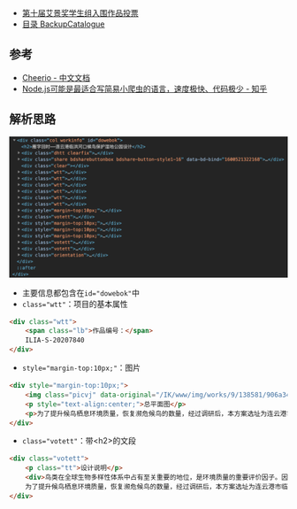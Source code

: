 - [第十届艾景奖学生组入围作品投票](https://www.idea-king.org/mobile/tpxs.php?from=timeline)
- [目录 BackupCatalogue](./backupCatalogue.md)

## 参考
- [Cheerio - 中文文档](https://github.com/cheeriojs/cheerio/wiki/Chinese-README)
- [Node.js可能是最适合写简易小爬虫的语言，速度极快、代码极少 - 知乎](https://zhuanlan.zhihu.com/p/61583602)

## 解析思路
![](resource/2020-09-19_10.07.35.png)
- 主要信息都包含在`id="dowebok"`中
- `class="wtt"`：项目的基本属性
```html
<div class="wtt">
    <span class="lb">作品编号：</span>
    ILIA-S-20207840
</div>
```
- `style="margin-top:10px;"`：图片
```html
<div style="margin-top:10px;">
    <img class="picvj" data-original="/IK/www/img/works/9/138581/906a34ac258e050b75a61323d33872b9.jpg" src="/IK/www/img/thumb/906a34ac258e050b75a61323d33872b9_138581_thumb.jpg" />
    <p style="text-align:center;">总平面图</p>
    <p>为了提升候鸟栖息环境质量，恢复濒危候鸟的数量，经过调研后，本方案选址为连云港市临洪河口（全球八条候鸟迁徙路线中有两条经过该处），对此处拟进行候鸟保护湿地公园设计，旨在将因非法开垦鱼塘、开矿导致地质坍塌等人为破坏因素而遭受破坏的临洪河口湿地进行生态修复。在基地设计中充分发挥此处拥有多种湿地类型的特点，并加入红海滩（盐地碱蓬）、芦苇群落等当地特色植物群落区域，通过规划设计以鸟类栖息地营造为目的的城市湿地公园，以期有效地完善并重塑生态多样性从而恢复并提升候鸟数量和种类；与此同时，希望加强人们对湿地公园以及鸟类的了解，丰富人们对自然的体验感，最终创造出人、鸟及自然一体的和谐环境。</p>
</div>
```
- `class="votett"`：带\<h2>的文段
```html
<div class="votett">
    <p class="tt">设计说明</p>
    <div>鸟类在全球生物多样性体系中占有至关重要的地位，是环境质量的重要评价因子。因此，恢复城市中被生产空间占据的鸟类生态栖息用地具有重要意义，其本身也是城市公园湿地景观规划设计的重要环节。
    为了提升候鸟栖息环境质量，恢复濒危候鸟的数量，经过调研后，本方案选址为连云港市临洪河口（全球八条候鸟迁徙路线中有两条经过该处），对此处拟进行候鸟保护湿地公园设计，旨在将因非法开垦鱼塘、开矿导致地质坍塌等人为破坏因素而遭受破坏的临洪河口湿地进行生态修复。在基地设计中充分发挥此处拥有多种湿地类型的特点，并加入红海滩（盐地碱蓬）、芦苇群落等当地特色植物群落区域，通过规划设计以鸟类栖息地营造为目的的城市湿地公园，以期有效地完善并重塑生态多样性从而恢复并提升候鸟数量和种类；与此同时，希望加强人们对湿地公园以及鸟类的了解，丰富人们对自然的体验感，最终创造出人、鸟及自然一体的和谐环境。</div>
</div>
```